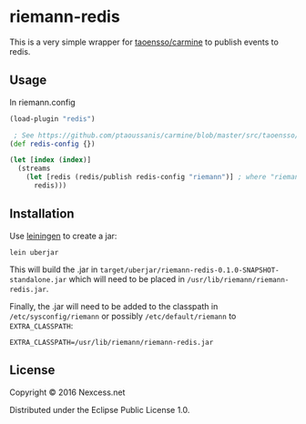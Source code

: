 # riemann-redis

This is a very simple wrapper for [taoensso/carmine](https://github.com/ptaoussanis/carmine) to publish
events to redis.

## Usage
In riemann.config

```clojure
(load-plugin "redis")

 ; See https://github.com/ptaoussanis/carmine/blob/master/src/taoensso/carmine.clj#L21 for config options
(def redis-config {})

(let [index (index)]
  (streams
    (let [redis (redis/publish redis-config "riemann")] ; where "riemann" can be any channel
      redis)))

```

## Installation

Use [leiningen](http://leiningen.org) to create a jar:
```
lein uberjar
```

This will build the .jar in `target/uberjar/riemann-redis-0.1.0-SNAPSHOT-standalone.jar`
which will need to be placed in `/usr/lib/riemann/riemann-redis.jar`.

Finally, the .jar will need to be added to the classpath in `/etc/sysconfig/riemann`
or possibly `/etc/default/riemann` to `EXTRA_CLASSPATH`:
```
EXTRA_CLASSPATH=/usr/lib/riemann/riemann-redis.jar
```

## License

Copyright © 2016 Nexcess.net

Distributed under the Eclipse Public License 1.0.

